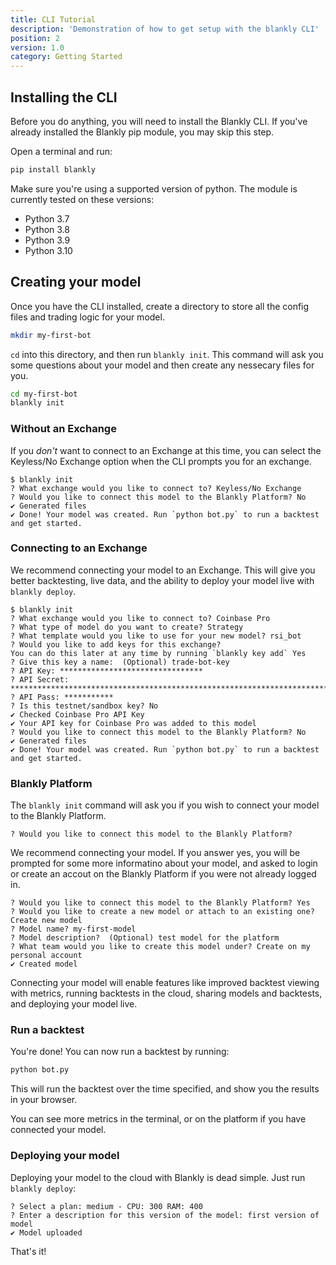 ```yaml
---
title: CLI Tutorial
description: 'Demonstration of how to get setup with the blankly CLI'
position: 2
version: 1.0
category: Getting Started
---
```


## Installing the CLI

Before you do anything, you will need to install the Blankly CLI. If you've already installed the Blankly pip module, you may skip this step.

Open a terminal and run:

```bash
pip install blankly
```

Make sure you're using a supported version of python. The module is currently tested on these versions:
- Python 3.7
- Python 3.8
- Python 3.9
- Python 3.10

## Creating your model

Once you have the CLI installed, create a directory to store all the config files and trading logic for your model.

```bash
mkdir my-first-bot
```

`cd` into this directory, and then run `blankly init`. This command will ask you some questions about your model and then create any nessecary files for you.

```bash
cd my-first-bot
blankly init
```

### Without an Exchange

If you *don't* want to connect to an Exchange at this time, you can select the Keyless/No Exchange option when the CLI prompts you for an exchange.

```
$ blankly init
? What exchange would you like to connect to? Keyless/No Exchange
? Would you like to connect this model to the Blankly Platform? No
✔ Generated files
✔ Done! Your model was created. Run `python bot.py` to run a backtest and get started.
```

### Connecting to an Exchange

We recommend connecting your model to an Exchange. This will give you better backtesting, live data, and the ability to deploy your model live with `blankly deploy`.

```
$ blankly init
? What exchange would you like to connect to? Coinbase Pro
? What type of model do you want to create? Strategy
? What template would you like to use for your new model? rsi_bot
? Would you like to add keys for this exchange?
You can do this later at any time by running `blankly key add` Yes
? Give this key a name:  (Optional) trade-bot-key
? API Key: ********************************
? API Secret: ****************************************************************************************
? API Pass: ***********
? Is this testnet/sandbox key? No
✔ Checked Coinbase Pro API Key
✔ Your API key for Coinbase Pro was added to this model
? Would you like to connect this model to the Blankly Platform? No
✔ Generated files
✔ Done! Your model was created. Run `python bot.py` to run a backtest and get started.
```

### Blankly Platform

The `blankly init` command will ask you if you wish to connect your model to the Blankly Platform.

```
? Would you like to connect this model to the Blankly Platform?
```

We recommend connecting your model. If you answer yes, you will be prompted for some more informatino about your model, and asked to login or create an accout on the Blankly Platform if you were not already logged in.

```
? Would you like to connect this model to the Blankly Platform? Yes
? Would you like to create a new model or attach to an existing one? Create new model
? Model name? my-first-model
? Model description?  (Optional) test model for the platform
? What team would you like to create this model under? Create on my personal account
✔ Created model
```

Connecting your model will enable features like improved backtest viewing with metrics, running backtests in the cloud, sharing models and backtests, and deploying your model live.

### Run a backtest

You're done! You can now run a backtest by running:

```bash
python bot.py
```

This will run the backtest over the time specified, and show you the results in your browser.

You can see more metrics in the terminal, or on the platform if you have connected your model.

### Deploying your model

Deploying your model to the cloud with Blankly is dead simple. Just run `blankly deploy`:

```
? Select a plan: medium - CPU: 300 RAM: 400
? Enter a description for this version of the model: first version of model
✔ Model uploaded
```

That's it!
